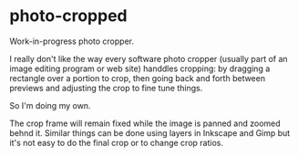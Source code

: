 # photo-cropped
Work-in-progress photo cropper.

I really don't like the way every software photo cropper (usually part
of an image editing program or web site) handdles cropping: by
dragging a rectangle over a portion to crop, then going back and forth
between previews and adjusting the crop to fine tune things.

So I'm doing my own.

The crop frame will remain fixed while the image is panned and zoomed
behnd it.  Similar things can be done using layers in Inkscape and
Gimp but it's not easy to do the final crop or to change crop ratios.
